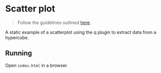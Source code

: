 # Scatter plot

> Follow the guidelines outlined [here](../README.md).

A static example of a scatterplot using the q plugin to extract data from a hypercube.

## Running

Open `index.html` in a browser.
